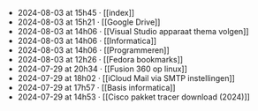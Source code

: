 - 2024-08-03 at 15h45 · [[index]]
- 2024-08-03 at 15h21 · [[Google Drive]]
- 2024-08-03 at 14h06 · [[Visual Studio apparaat thema volgen]]
- 2024-08-03 at 14h06 · [[Informatica]]
- 2024-08-03 at 14h06 · [[Programmeren]]
- 2024-08-03 at 12h26 · [[Fedora bookmarks]]
- 2024-07-29 at 20h34 · [[Fusion 360 op linux]]
- 2024-07-29 at 18h02 · [[iCloud Mail via SMTP instellingen]]
- 2024-07-29 at 17h57 · [[Basis informatica]]
- 2024-07-29 at 14h53 · [[Cisco pakket tracer download (2024)]]
